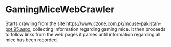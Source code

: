 # GamingMiceWebCrawler
Starts crawling from the site https://www.czone.com.pk/mouse-pakistan-ppt.95.aspx, collecting information regarding gaming mice.
It then proceeds to follow links from the web pages it parses until information regarding all mice has been recorded.
